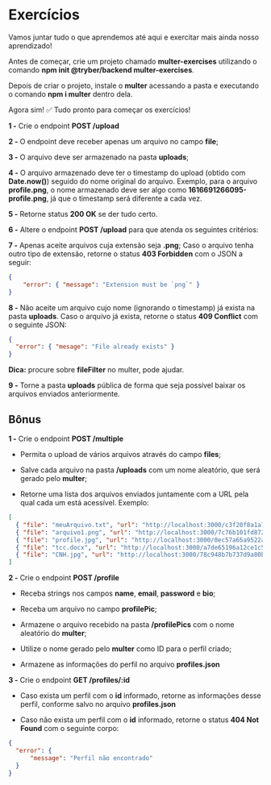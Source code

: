 # Exercícios

Vamos juntar tudo o que aprendemos até aqui e exercitar mais ainda nosso aprendizado!

Antes de começar, crie um projeto chamado **multer-exercises** utilizando o comando **npm init @tryber/backend multer-exercises**.

Depois de criar o projeto, instale o **multer** acessando a pasta e executando o comando **npm i multer** dentro dela.

Agora sim! ✅ Tudo pronto para começar os exercícios!

**1 -** Crie o endpoint **POST /upload**

**2 -** O endpoint deve receber apenas um arquivo no campo **file**;

**3 -** O arquivo deve ser armazenado na pasta **uploads**;

**4 -** O arquivo armazenado deve ter o timestamp do upload (obtido com **Date.now()**) seguido do nome original do arquivo.
Exemplo, para o arquivo **profile.png**, o nome armazenado deve ser algo como **1616691266095-profile.png**, já que o timestamp será diferente a cada vez.

**5 -** Retorne status **200 OK** se der tudo certo.

**6 -** Altere o endpoint **POST /upload** para que atenda os seguintes critérios:

**7 -** Apenas aceite arquivos cuja extensão seja **.png**; Caso o arquivo tenha outro tipo de extensão, retorne o status **403 Forbidden** com o JSON a seguir:

```json
{
    "error": { "message": "Extension must be `png`" }
}
```

**8 -** Não aceite um arquivo cujo nome (ignorando o timestamp) já exista na pasta **uploads**. Caso o arquivo já exista, retorne o status **409 Conflict** com o seguinte JSON:

```json
{
  "error": { "mesage": "File already exists" }
}
```

**Dica:** procure sobre **fileFilter** no multer, pode ajudar.

**9 -** Torne a pasta **uploads** pública de forma que seja possível baixar os arquivos enviados anteriormente.

## Bônus

**1 -** Crie o endpoint **POST /multiple**

* Permita o upload de vários arquivos através do campo **files**;

* Salve cada arquivo na pasta **/uploads** com um nome aleatório, que será gerado pelo **multer**;

* Retorne uma lista dos arquivos enviados juntamente com a URL pela qual cada um está acessível. Exemplo:

```json
[
  { "file": "meuArquivo.txt", "url": "http://localhost:3000/c3f20f8a1a72729883b88a96f405bbd0" },
  { "file": "arquivo1.png", "url": "http://localhost:3000/7c76b101fd872f7fc12705eeba2ddd1c" },
  { "file": "profile.jpg", "url": "http://localhost:3000/0ec57a65a9522aa14f9405060089c6f5" },
  { "file": "tcc.docx", "url": "http://localhost:3000/a7de65196a12ce1c53e8e76927099f12" },
  { "file": "CNH.jpg", "url": "http://localhost:3000/78c948b7b737d9a80b13f52bc6968d75" }
]
```

**2 -** Crie o endpoint **POST /profile**

* Receba strings nos campos **name**, **email**, **password** e **bio**;

* Receba um arquivo no campo **profilePic**;

* Armazene o arquivo recebido na pasta **/profilePics** com o nome aleatório do **multer**;

* Utilize o nome gerado pelo **multer** como ID para o perfil criado;

* Armazene as informações do perfil no arquivo **profiles.json**

**3 -** Crie o endpoint **GET /profiles/:id**

* Caso exista um perfil com o **id** informado, retorne as informações desse perfil, conforme salvo no arquivo **profiles.json**

* Caso não exista um perfil com o **id** informado, retorne o status **404 Not Found** com o seguinte corpo:

```json
{
  "error": {
      "message": "Perfil não encontrado"
  }
}
```
